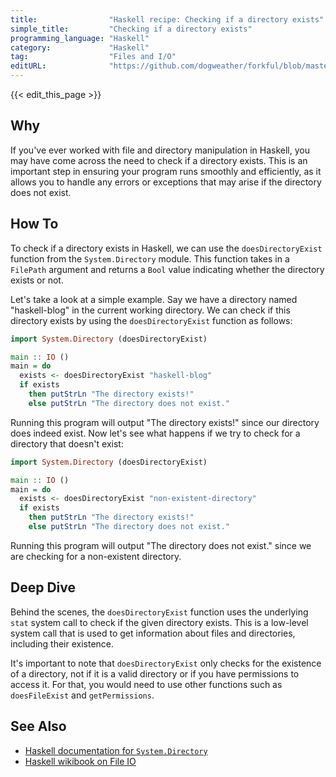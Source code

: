 ```yaml
---
title:                "Haskell recipe: Checking if a directory exists"
simple_title:         "Checking if a directory exists"
programming_language: "Haskell"
category:             "Haskell"
tag:                  "Files and I/O"
editURL:              "https://github.com/dogweather/forkful/blob/master/content/en/haskell/checking-if-a-directory-exists.md"
---
```


{{< edit_this_page >}}

## Why

If you've ever worked with file and directory manipulation in Haskell, you may have come across the need to check if a directory exists. This is an important step in ensuring your program runs smoothly and efficiently, as it allows you to handle any errors or exceptions that may arise if the directory does not exist.

## How To

To check if a directory exists in Haskell, we can use the `doesDirectoryExist` function from the `System.Directory` module. This function takes in a `FilePath` argument and returns a `Bool` value indicating whether the directory exists or not.

Let's take a look at a simple example. Say we have a directory named "haskell-blog" in the current working directory. We can check if this directory exists by using the `doesDirectoryExist` function as follows:

```Haskell
import System.Directory (doesDirectoryExist)

main :: IO ()
main = do
  exists <- doesDirectoryExist "haskell-blog"
  if exists
    then putStrLn "The directory exists!"
    else putStrLn "The directory does not exist."
```

Running this program will output "The directory exists!" since our directory does indeed exist. Now let's see what happens if we try to check for a directory that doesn't exist:

```Haskell
import System.Directory (doesDirectoryExist)

main :: IO ()
main = do
  exists <- doesDirectoryExist "non-existent-directory"
  if exists
    then putStrLn "The directory exists!"
    else putStrLn "The directory does not exist."
```

Running this program will output "The directory does not exist." since we are checking for a non-existent directory.

## Deep Dive

Behind the scenes, the `doesDirectoryExist` function uses the underlying `stat` system call to check if the given directory exists. This is a low-level system call that is used to get information about files and directories, including their existence.

It's important to note that `doesDirectoryExist` only checks for the existence of a directory, not if it is a valid directory or if you have permissions to access it. For that, you would need to use other functions such as `doesFileExist` and `getPermissions`.

## See Also

- [Haskell documentation for `System.Directory`](https://hackage.haskell.org/package/directory/docs/System-Directory.html)
- [Haskell wikibook on File IO](https://en.wikibooks.org/wiki/Haskell/File_IO)